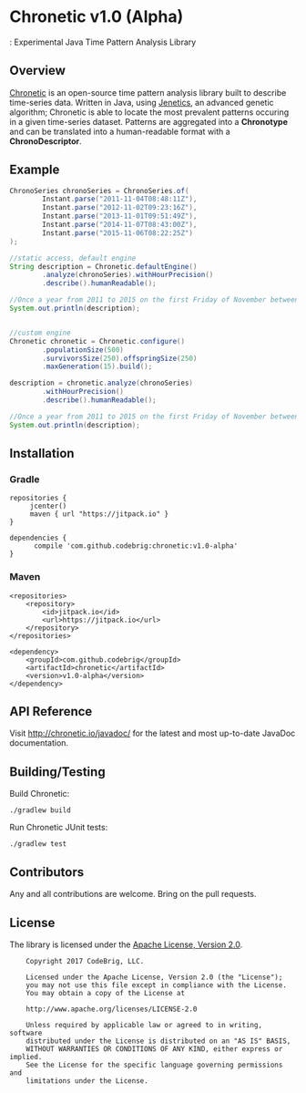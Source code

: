 # Chronetic v1.0 (Alpha)
: Experimental Java Time Pattern Analysis Library

## Overview

[Chronetic](http://chronetic.io/) is an open-source time pattern analysis library built to describe time-series data. Written in Java, using [Jenetics](http://jenetics.io/), an advanced genetic algorithm; Chronetic is able to locate the most prevalent patterns occuring in a given time-series dataset. Patterns are aggregated into a **Chronotype** and can be translated into a human-readable format with a **ChronoDescriptor**.

## Example

```java
ChronoSeries chronoSeries = ChronoSeries.of(
        Instant.parse("2011-11-04T08:48:11Z"),
        Instant.parse("2012-11-02T09:23:16Z"),
        Instant.parse("2013-11-01T09:51:49Z"),
        Instant.parse("2014-11-07T08:43:00Z"),
        Instant.parse("2015-11-06T08:22:25Z")
);

//static access, default engine
String description = Chronetic.defaultEngine()
        .analyze(chronoSeries).withHourPrecision()
        .describe().humanReadable();

//Once a year from 2011 to 2015 on the first Friday of November between 8AM - 10AM
System.out.println(description);


//custom engine
Chronetic chronetic = Chronetic.configure()
        .populationSize(500)
        .survivorsSize(250).offspringSize(250)
        .maxGeneration(15).build();

description = chronetic.analyze(chronoSeries)
        .withHourPrecision()
        .describe().humanReadable();

//Once a year from 2011 to 2015 on the first Friday of November between 8AM - 10AM
System.out.println(description);
```

## Installation

### Gradle

```
repositories {
     jcenter()
     maven { url "https://jitpack.io" }
}

dependencies {
      compile 'com.github.codebrig:chronetic:v1.0-alpha'
}
```

### Maven

```
<repositories>
	<repository>
		<id>jitpack.io</id>
		<url>https://jitpack.io</url>
	</repository>
</repositories>

<dependency>
	<groupId>com.github.codebrig</groupId>
	<artifactId>chronetic</artifactId>
	<version>v1.0-alpha</version>
</dependency>
```

## API Reference

Visit http://chronetic.io/javadoc/ for the latest and most up-to-date JavaDoc documentation.

## Building/Testing

Build Chronetic:
```
./gradlew build
```

Run Chronetic JUnit tests:
```
./gradlew test
```

## Contributors

Any and all contributions are welcome. Bring on the pull requests.

## License

The library is licensed under the [Apache License, Version 2.0](http://www.apache.org/licenses/LICENSE-2.0.html).

        Copyright 2017 CodeBrig, LLC.

        Licensed under the Apache License, Version 2.0 (the "License");
        you may not use this file except in compliance with the License.
        You may obtain a copy of the License at

        http://www.apache.org/licenses/LICENSE-2.0

        Unless required by applicable law or agreed to in writing, software
        distributed under the License is distributed on an "AS IS" BASIS,
        WITHOUT WARRANTIES OR CONDITIONS OF ANY KIND, either express or implied.
        See the License for the specific language governing permissions and
        limitations under the License.
